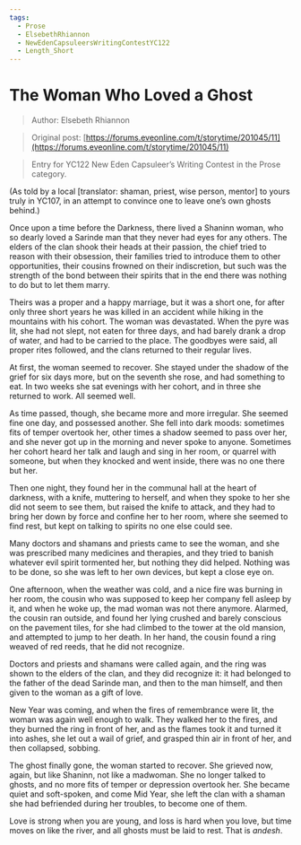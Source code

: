 ```yaml
---
tags:
  - Prose
  - ElsebethRhiannon
  - NewEdenCapsuleersWritingContestYC122
  - Length_Short
---
```


# The Woman Who Loved a Ghost

> Author: Elsebeth Rhiannon

> Original post: [https://forums.eveonline.com/t/storytime/201045/11](https://forums.eveonline.com/t/storytime/201045/11)

> Entry for YC122 New Eden Capsuleer’s Writing Contest in the Prose category.


(As told by a local [translator: shaman, priest, wise person, mentor] to yours truly in YC107, in an attempt to convince one to leave one’s own ghosts behind.)

Once upon a time before the Darkness, there lived a Shaninn woman, who so dearly loved a Sarinde man that they never had eyes for any others. The elders of the clan shook their heads at their passion, the chief tried to reason with their obsession, their families tried to introduce them to other opportunities, their cousins frowned on their indiscretion, but such was the strength of the bond between their spirits that in the end there was nothing to do but to let them marry.

Theirs was a proper and a happy marriage, but it was a short one, for after only three short years he was killed in an accident while hiking in the mountains with his cohort. The woman was devastated. When the pyre was lit, she had not slept, not eaten for three days, and had barely drank a drop of water, and had to be carried to the place. The goodbyes were said, all proper rites followed, and the clans returned to their regular lives.

At first, the woman seemed to recover. She stayed under the shadow of the grief for six days more, but on the seventh she rose, and had something to eat. In two weeks she sat evenings with her cohort, and in three she returned to work. All seemed well.

As time passed, though, she became more and more irregular. She seemed fine one day, and possessed another. She fell into dark moods: sometimes fits of temper overtook her, other times a shadow seemed to pass over her, and she never got up in the morning and never spoke to anyone. Sometimes her cohort heard her talk and laugh and sing in her room, or quarrel with someone, but when they knocked and went inside, there was no one there but her.

Then one night, they found her in the communal hall at the heart of darkness, with a knife, muttering to herself, and when they spoke to her she did not seem to see them, but raised the knife to attack, and they had to bring her down by force and confine her to her room, where she seemed to find rest, but kept on talking to spirits no one else could see.

Many doctors and shamans and priests came to see the woman, and she was prescribed many medicines and therapies, and they tried to banish whatever evil spirit tormented her, but nothing they did helped. Nothing was to be done, so she was left to her own devices, but kept a close eye on.

One afternoon, when the weather was cold, and a nice fire was burning in her room, the cousin who was supposed to keep her company fell asleep by it, and when he woke up, the mad woman was not there anymore. Alarmed, the cousin ran outside, and found her lying crushed and barely conscious on the pavement tiles, for she had climbed to the tower at the old mansion, and attempted to jump to her death. In her hand, the cousin found a ring weaved of red reeds, that he did not recognize.

Doctors and priests and shamans were called again, and the ring was shown to the elders of the clan, and they did recognize it: it had belonged to the father of the dead Sarinde man, and then to the man himself, and then given to the woman as a gift of love.

New Year was coming, and when the fires of remembrance were lit, the woman was again well enough to walk. They walked her to the fires, and they burned the ring in front of her, and as the flames took it and turned it into ashes, she let out a wail of grief, and grasped thin air in front of her, and then collapsed, sobbing.

The ghost finally gone, the woman started to recover. She grieved now, again, but like Shaninn, not like a madwoman. She no longer talked to ghosts, and no more fits of temper or depression overtook her. She became quiet and soft-spoken, and come Mid Year, she left the clan with a shaman she had befriended during her troubles, to become one of them.

Love is strong when you are young, and loss is hard when you love, but time moves on like the river, and all ghosts must be laid to rest. That is *andesh*.
